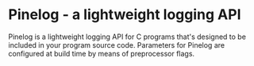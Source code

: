 Pinelog - a lightweight logging API
===================================

Pinelog is a lightweight logging API for C programs that's designed to be
included in your program source code. Parameters for Pinelog are configured at
build time by means of preprocessor flags.
